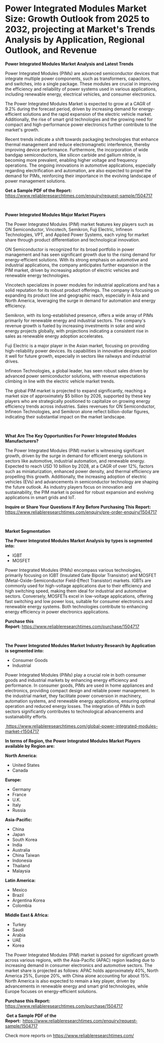<p><h1>Power Integrated Modules Market Size: Growth Outlook from 2025 to 2032, projecting at Market's Trends Analysis by Application, Regional Outlook, and Revenue</h1></p><p><strong>Power Integrated Modules Market Analysis and Latest Trends</strong></p>
<p><p>Power Integrated Modules (PIMs) are advanced semiconductor devices that integrate multiple power components, such as transformers, capacitors, and switches, into a single package. These modules are crucial in improving the efficiency and reliability of power systems used in various applications, including renewable energy, electrical vehicles, and consumer electronics. </p><p>The Power Integrated Modules Market is expected to grow at a CAGR of 9.2% during the forecast period, driven by increasing demand for energy-efficient solutions and the rapid expansion of the electric vehicle market. Additionally, the rise of smart grid technologies and the growing need for compact and high-performance power electronics further contribute to the market's growth. </p><p>Recent trends indicate a shift towards packaging technologies that enhance thermal management and reduce electromagnetic interference, thereby improving device performance. Furthermore, the incorporation of wide bandgap semiconductors, like silicon carbide and gallium nitride, is becoming more prevalent, enabling higher voltage and frequency operations. The ongoing innovations in automotive applications, especially regarding electrification and automation, are also expected to propel the demand for PIMs, reinforcing their importance in the evolving landscape of power management solutions.</p></p>
<p><strong>Get a Sample PDF of the Report:&nbsp;</strong> <a href="https://www.reliableresearchtimes.com/enquiry/request-sample/1504717?utm_campaign=2220&utm_medium=2&utm_source=Github&utm_content=ia&utm_term=23032025&utm_id=power-integrated-modules">https://www.reliableresearchtimes.com/enquiry/request-sample/1504717</a></p>
<p>&nbsp;</p>
<p><strong>Power Integrated Modules Major Market Players</strong></p>
<p><p>The Power Integrated Modules (PIM) market features key players such as ON Semiconductor, Vincotech, Semikron, Fuji Electric, Infineon Technologies, VPT, and Applied Power Systems, each vying for market share through product differentiation and technological innovation.</p><p>ON Semiconductor is recognized for its broad portfolio in power management and has seen significant growth due to the rising demand for energy-efficient solutions. With its strong emphasis on automotive and industrial applications, the company anticipates further expansion in the PIM market, driven by increasing adoption of electric vehicles and renewable energy technologies.</p><p>Vincotech specializes in power modules for industrial applications and has a solid reputation for its robust product offerings. The company is focusing on expanding its product line and geographic reach, especially in Asia and North America, leveraging the surge in demand for automation and energy efficiency.</p><p>Semikron, with its long-established presence, offers a wide array of PIMs primarily for renewable energy and industrial sectors. The company's revenue growth is fueled by increasing investments in solar and wind energy projects globally, with projections indicating a consistent rise in sales as renewable energy adoption accelerates.</p><p>Fuji Electric is a major player in the Asian market, focusing on providing high-reliability power devices. Its capabilities in innovative designs position it well for future growth, especially in sectors like railways and industrial drives.</p><p>Infineon Technologies, a global leader, has seen robust sales driven by advanced power semiconductor solutions, with revenue expectations climbing in line with the electric vehicle market trends.</p><p>The global PIM market is projected to expand significantly, reaching a market size of approximately $5 billion by 2026, supported by these key players who are strategically positioned to capitalize on growing energy efficiency trends across industries. Sales revenues for ON Semiconductor, Infineon Technologies, and Semikron alone reflect billion-dollar figures, indicating their substantial impact on the market landscape.</p></p>
<p>&nbsp;</p>
<p><strong>What Are The Key Opportunities For Power Integrated Modules Manufacturers?</strong></p>
<p><p>The Power Integrated Modules (PIM) market is witnessing significant growth, driven by the surge in demand for efficient energy solutions in sectors like automotive, industrial automation, and renewable energy. Expected to reach USD 10 billion by 2028, at a CAGR of over 12%, factors such as miniaturization, enhanced power density, and thermal efficiency are propelling this growth. Additionally, the increasing adoption of electric vehicles (EVs) and advancements in semiconductor technology are shaping the future outlook. As industry players focus on innovation and sustainability, the PIM market is poised for robust expansion and evolving applications in smart grids and IoT.</p></p>
<p><strong>Inquire or Share Your Questions If Any Before Purchasing This Report:</strong> <a href="https://www.reliableresearchtimes.com/enquiry/pre-order-enquiry/1504717?utm_campaign=2220&utm_medium=2&utm_source=Github&utm_content=ia&utm_term=23032025&utm_id=power-integrated-modules">https://www.reliableresearchtimes.com/enquiry/pre-order-enquiry/1504717</a></p>
<p>&nbsp;</p>
<p><strong>Market Segmentation</strong></p>
<p><strong>The Power Integrated Modules Market Analysis by types is segmented into:</strong></p>
<p><ul><li>IGBT</li><li>MOSFET</li></ul></p>
<p><p>Power Integrated Modules (PIMs) encompass various technologies, primarily focusing on IGBT (Insulated Gate Bipolar Transistor) and MOSFET (Metal-Oxide-Semiconductor Field-Effect Transistor) markets. IGBTs are commonly used for high-voltage applications due to their efficiency and high switching speed, making them ideal for industrial and automotive sectors. Conversely, MOSFETs excel in low-voltage applications, offering fast switching and low power loss, suitable for consumer electronics and renewable energy systems. Both technologies contribute to enhancing energy efficiency in power electronics applications.</p></p>
<p><strong>Purchase this Report:&nbsp;</strong><a href="https://www.reliableresearchtimes.com/purchase/1504717?utm_campaign=2220&utm_medium=2&utm_source=Github&utm_content=ia&utm_term=23032025&utm_id=power-integrated-modules">https://www.reliableresearchtimes.com/purchase/1504717</a></p>
<p>&nbsp;</p>
<p><strong>The Power Integrated Modules Market Industry Research by Application is segmented into:</strong></p>
<p><ul><li>Consumer Goods</li><li>Industrial</li></ul></p>
<p><p>Power Integrated Modules (PIMs) play a crucial role in both consumer goods and industrial markets by enhancing energy efficiency and performance. In consumer goods, PIMs are used in home appliances and electronics, providing compact design and reliable power management. In the industrial market, they facilitate power conversion in machinery, automation systems, and renewable energy applications, ensuring optimal operation and reduced energy losses. The integration of PIMs in both sectors significantly contributes to technological advancements and sustainability efforts.</p></p>
<p><a href="https://www.reliableresearchtimes.com/global-power-integrated-modules-market-r1504717?utm_campaign=2220&utm_medium=2&utm_source=Github&utm_content=ia&utm_term=23032025&utm_id=power-integrated-modules">&nbsp;https://www.reliableresearchtimes.com/global-power-integrated-modules-market-r1504717</a></p>
<p><strong>In terms of Region, the Power Integrated Modules Market Players available by Region are:</strong></p>
<p>
    <p> <strong> North America: </strong>
        <ul>
            <li>United States</li>
            <li>Canada</li>
        </ul>
        </p> 
    <p> <strong> Europe: </strong>
        <ul>
            <li>Germany</li>
            <li>France</li>
            <li>U.K.</li>
            <li>Italy</li>
            <li>Russia</li>
        </ul>
        </p> 
    <p> <strong> Asia-Pacific: </strong>
        <ul>
            <li>China</li>
            <li>Japan</li>
            <li>South Korea</li>
            <li>India</li>
            <li>Australia</li>
            <li>China Taiwan</li>
            <li>Indonesia</li>
            <li>Thailand</li>
            <li>Malaysia</li>
        </ul>
        </p> 
    <p> <strong> Latin America: </strong>
        <ul>
            <li>Mexico</li>
            <li>Brazil</li>
            <li>Argentina Korea</li>
            <li>Colombia</li>
        </ul>
        </p> 
    <p> <strong> Middle East & Africa: </strong>
        <ul>
            <li>Turkey</li>
            <li>Saudi</li>
            <li>Arabia</li>
            <li>UAE</li>
            <li>Korea</li>
        </ul>
    </p>
    </p>
<p><p>The Power Integrated Modules (PIM) market is poised for significant growth across various regions, with the Asia-Pacific (APAC) region leading due to increasing demand in consumer electronics and automotive sectors. The market share is projected as follows: APAC holds approximately 40%, North America 25%, Europe 20%, with China alone accounting for about 15%. North America is also expected to remain a key player, driven by advancements in renewable energy and smart grid technologies, while Europe focuses on energy-efficient solutions.</p></p>
<p><strong>Purchase this Report: </strong><a href="https://www.reliableresearchtimes.com/purchase/1504717?utm_campaign=2220&utm_medium=2&utm_source=Github&utm_content=ia&utm_term=23032025&utm_id=power-integrated-modules">https://www.reliableresearchtimes.com/purchase/1504717</a></p>
<p>&nbsp;<strong>Get a Sample PDF of the Report:&nbsp;&nbsp;</strong><a href="https://www.reliableresearchtimes.com/enquiry/request-sample/1504717?utm_campaign=2220&utm_medium=2&utm_source=Github&utm_content=ia&utm_term=23032025&utm_id=power-integrated-modules">https://www.reliableresearchtimes.com/enquiry/request-sample/1504717</a></p>
<p><strong></strong></p>
<p>Check more reports on <a href="https://www.reliableresearchtimes.com/?utm_campaign=2220&utm_medium=2&utm_source=Github&utm_content=ia&utm_term=23032025&utm_id=power-integrated-modules">https://www.reliableresearchtimes.com/</a></p>